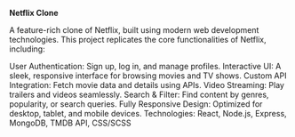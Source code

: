 **Netflix Clone**

A feature-rich clone of Netflix, built using modern web development technologies. This project replicates the core functionalities of Netflix, including:

User Authentication: Sign up, log in, and manage profiles.
Interactive UI: A sleek, responsive interface for browsing movies and TV shows.
Custom API Integration: Fetch movie data and details using APIs.
Video Streaming: Play trailers and videos seamlessly.
Search & Filter: Find content by genres, popularity, or search queries.
Fully Responsive Design: Optimized for desktop, tablet, and mobile devices.
Technologies: React, Node.js, Express, MongoDB, TMDB API, CSS/SCSS
